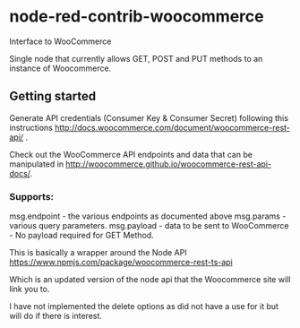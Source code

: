 # node-red-contrib-woocommerce
 Interface to WooCommerce

Single node that currently allows GET, POST and PUT methods to an instance of Woocommerce.  

## Getting started
Generate API credentials (Consumer Key & Consumer Secret) following this instructions http://docs.woocommerce.com/document/woocommerce-rest-api/ .

Check out the WooCommerce API endpoints and data that can be manipulated in http://woocommerce.github.io/woocommerce-rest-api-docs/.

### Supports:

msg.endpoint - the various endpoints as documented above
msg.params - various query parameters.
msg.payload - data to be sent to WooCommerce - No payload required for GET Method.

This is basically a wrapper around the Node API
https://www.npmjs.com/package/woocommerce-rest-ts-api

Which is an updated version of the node api that the Woocommerce site will link you to.

I have not implemented the delete options as did not have a use for it but will do if there is interest.
